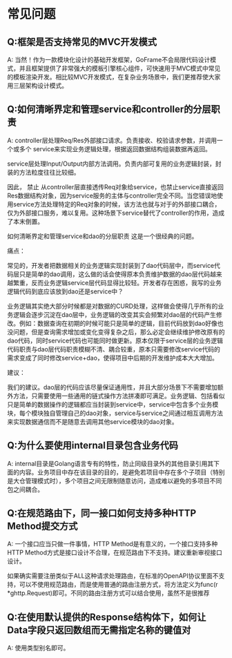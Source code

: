 # 常见问题

## Q:框架是否支持常见的MVC开发模式

A: 当然！作为一款模块化设计的基础开发框架，GoFrame不会局限代码设计模式，并且框架提供了非常强大的模板引擎核心组件，可快速用于MVC模式中常见的模板渲染开发。相比较MVC开发模式，在复杂业务场景中，我们更推荐使大家用三层架构设计模式。

## Q:如何清晰界定和管理service和controller的分层职责

A: controller层处理Req/Res外部接口请求。负责接收、校验请求参数，并调用一个或多个 service来实现业务逻辑处理，根据返回数据结构组装数据再返回。

service层处理Input/Output内部方法调用。负责内部可复用的业务逻辑封装，封装的方法粒度往往比较细。

因此， 禁止 从controller层直接透传Req对象给service，也禁止service直接返回Res数据结构对象，因为service服务的主体与controller完全不同。当您错误地使用service方法处理特定的Req对象的时候，该方法也就与对于的外部接口耦合，仅为外部接口服务，难以复用。这种场景下service替代了controller的作用，造成了本末倒置。

如何清晰界定和管理service和dao的分层职责
这是一个很经典的问题。

痛点：

常见的，开发者把数据相关的业务逻辑实现封装到了dao代码层中，而service代码层只是简单的dao调用，这么做的话会使得原本负责维护数据的dao层代码越来越繁重，反而业务逻辑service层代码显得比较轻。开发者存在困惑，我写的业务逻辑代码到底应该放到dao还是service中？

业务逻辑其实绝大部分时候都是对数据的CURD处理，这样做会使得几乎所有的业务逻辑会逐步沉淀在dao层中，业务逻辑的改变其实会频繁对dao层的代码产生修改。例如：数据查询在初期的时候可能只是简单的逻辑，目前代码放到dao好像也没问题，但是查询需求增加或变化变得复杂之后，那么必定会继续维护修改原有的dao代码，同时service代码也可能同时做更新。原本仅限于service层的业务逻辑代码职责与dao层代码职责模糊不清、耦合较重，原本只需要修改service代码的需求变成了同时修改service+dao，使得项目中后期的开发维护成本大大增加。

建议：

我们的建议。dao层的代码应该尽量保证通用性，并且大部分场景下不需要增加额外方法，只需要使用一些通用的链式操作方法拼凑即可满足。业务逻辑、包括看似只是简单的数据操作的逻辑都应当封装到service中，service中包含多个业务模块，每个模块独自管理自己的dao对象，service与service之间通过相互调用方法来实现数据通信而不是随意去调用其他service模块的dao对象。

## Q:为什么要使用internal目录包含业务代码
A: internal目录是Golang语言专有的特性，防止同级目录外的其他目录引用其下面的内容。业务项目中存在该目录的目的，是避免若项目中存在多个子项目（特别是大仓管理模式时），多个项目之间无限制随意访问，造成难以避免的多项目不同包之间耦合。

## Q:在规范路由下，同一接口如何支持多种HTTP Method提交方式
A: 一个接口应当只做一件事情，HTTP Method是有意义的，一个接口支持多种HTTP Method方式是接口设计不合理，在规范路由下不支持。建议重新审视接口设计。

如果确实需要注册类似于ALL这种请求处理路由，在标准的OpenAPI协议里面不支持，可以不使用规范路由，而是使用普通的路由注册方式，将方法定义为func(r *ghttp.Request)即可。不同的路由注册方式可以结合使用，虽然不是很推荐

## Q:在使用默认提供的Response结构体下，如何让Data字段只返回数组而无需指定名称的键值对

A: 使用类型别名即可。